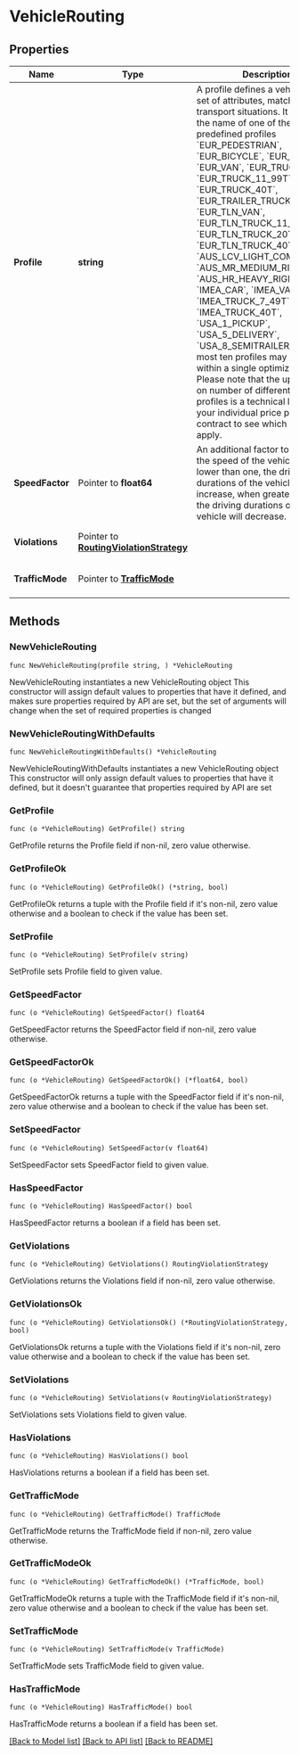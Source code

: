 # VehicleRouting

## Properties

Name | Type | Description | Notes
------------ | ------------- | ------------- | -------------
**Profile** | **string** | A profile defines a vehicle by a set of attributes, matching typical transport situations. It must be the name of one of the predefined profiles &#x60;EUR_PEDESTRIAN&#x60;, &#x60;EUR_BICYCLE&#x60;, &#x60;EUR_CAR&#x60;, &#x60;EUR_VAN&#x60;, &#x60;EUR_TRUCK_7_49T&#x60;, &#x60;EUR_TRUCK_11_99T&#x60;, &#x60;EUR_TRUCK_40T&#x60;, &#x60;EUR_TRAILER_TRUCK&#x60;, &#x60;EUR_TLN_VAN&#x60;, &#x60;EUR_TLN_TRUCK_11_99T&#x60;, &#x60;EUR_TLN_TRUCK_20T&#x60;, &#x60;EUR_TLN_TRUCK_40T&#x60;, &#x60;AUS_LCV_LIGHT_COMMERCIAL&#x60;, &#x60;AUS_MR_MEDIUM_RIGID&#x60;, &#x60;AUS_HR_HEAVY_RIGID&#x60;, &#x60;IMEA_CAR&#x60;, &#x60;IMEA_VAN&#x60;, &#x60;IMEA_TRUCK_7_49T&#x60;, &#x60;IMEA_TRUCK_40T&#x60;, &#x60;USA_1_PICKUP&#x60;, &#x60;USA_5_DELIVERY&#x60;, &#x60;USA_8_SEMITRAILER_5AXLE&#x60;. At most ten profiles may be used within a single optimization. Please note that the upper bound on number of different routing profiles is a technical limit. Check your individual price plan or contract to see which limits apply. | 
**SpeedFactor** | Pointer to **float64** | An additional factor to apply to the speed of the vehicle. When lower than one, the driving durations of the vehicle will increase, when greater than one, the driving durations of the vehicle will decrease. | [optional] [default to 1]
**Violations** | Pointer to [**RoutingViolationStrategy**](RoutingViolationStrategy.md) |  | [optional] [default to ALLOW]
**TrafficMode** | Pointer to [**TrafficMode**](TrafficMode.md) |  | [optional] [default to CONSTANT]

## Methods

### NewVehicleRouting

`func NewVehicleRouting(profile string, ) *VehicleRouting`

NewVehicleRouting instantiates a new VehicleRouting object
This constructor will assign default values to properties that have it defined,
and makes sure properties required by API are set, but the set of arguments
will change when the set of required properties is changed

### NewVehicleRoutingWithDefaults

`func NewVehicleRoutingWithDefaults() *VehicleRouting`

NewVehicleRoutingWithDefaults instantiates a new VehicleRouting object
This constructor will only assign default values to properties that have it defined,
but it doesn't guarantee that properties required by API are set

### GetProfile

`func (o *VehicleRouting) GetProfile() string`

GetProfile returns the Profile field if non-nil, zero value otherwise.

### GetProfileOk

`func (o *VehicleRouting) GetProfileOk() (*string, bool)`

GetProfileOk returns a tuple with the Profile field if it's non-nil, zero value otherwise
and a boolean to check if the value has been set.

### SetProfile

`func (o *VehicleRouting) SetProfile(v string)`

SetProfile sets Profile field to given value.


### GetSpeedFactor

`func (o *VehicleRouting) GetSpeedFactor() float64`

GetSpeedFactor returns the SpeedFactor field if non-nil, zero value otherwise.

### GetSpeedFactorOk

`func (o *VehicleRouting) GetSpeedFactorOk() (*float64, bool)`

GetSpeedFactorOk returns a tuple with the SpeedFactor field if it's non-nil, zero value otherwise
and a boolean to check if the value has been set.

### SetSpeedFactor

`func (o *VehicleRouting) SetSpeedFactor(v float64)`

SetSpeedFactor sets SpeedFactor field to given value.

### HasSpeedFactor

`func (o *VehicleRouting) HasSpeedFactor() bool`

HasSpeedFactor returns a boolean if a field has been set.

### GetViolations

`func (o *VehicleRouting) GetViolations() RoutingViolationStrategy`

GetViolations returns the Violations field if non-nil, zero value otherwise.

### GetViolationsOk

`func (o *VehicleRouting) GetViolationsOk() (*RoutingViolationStrategy, bool)`

GetViolationsOk returns a tuple with the Violations field if it's non-nil, zero value otherwise
and a boolean to check if the value has been set.

### SetViolations

`func (o *VehicleRouting) SetViolations(v RoutingViolationStrategy)`

SetViolations sets Violations field to given value.

### HasViolations

`func (o *VehicleRouting) HasViolations() bool`

HasViolations returns a boolean if a field has been set.

### GetTrafficMode

`func (o *VehicleRouting) GetTrafficMode() TrafficMode`

GetTrafficMode returns the TrafficMode field if non-nil, zero value otherwise.

### GetTrafficModeOk

`func (o *VehicleRouting) GetTrafficModeOk() (*TrafficMode, bool)`

GetTrafficModeOk returns a tuple with the TrafficMode field if it's non-nil, zero value otherwise
and a boolean to check if the value has been set.

### SetTrafficMode

`func (o *VehicleRouting) SetTrafficMode(v TrafficMode)`

SetTrafficMode sets TrafficMode field to given value.

### HasTrafficMode

`func (o *VehicleRouting) HasTrafficMode() bool`

HasTrafficMode returns a boolean if a field has been set.


[[Back to Model list]](../README.md#documentation-for-models) [[Back to API list]](../README.md#documentation-for-api-endpoints) [[Back to README]](../README.md)


